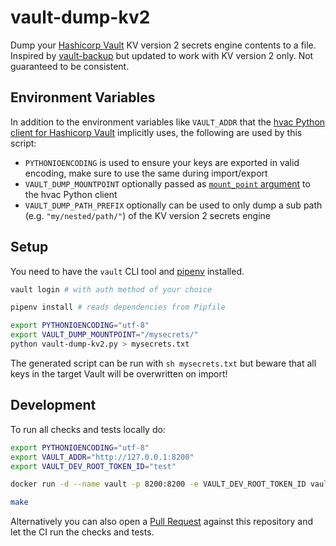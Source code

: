 # vault-dump-kv2

Dump your [Hashicorp Vault](https://www.vaultproject.io/) KV version 2 secrets engine contents to a file.
Inspired by [vault-backup](https://github.com/shaneramey/vault-backup) but updated to work with KV version 2 only. Not guaranteed to be consistent.

## Environment Variables

In addition to the environment variables like `VAULT_ADDR` that the [hvac Python client for Hashicorp Vault](https://python-hvac.org/) implicitly uses, the following are used by this script:

- `PYTHONIOENCODING` is used to ensure your keys are exported in valid encoding, make sure to use the same during import/export
- `VAULT_DUMP_MOUNTPOINT` optionally passed as [`mount_point` argument](https://hvac.readthedocs.io/en/stable/usage/secrets_engines/kv_v2.html) to the hvac Python client
- `VAULT_DUMP_PATH_PREFIX` optionally can be used to only dump a sub path (e.g. `"my/nested/path/"`) of the KV version 2 secrets engine

## Setup

You need to have the `vault` CLI tool and [pipenv](https://pipenv.pypa.io/) installed.

```sh
vault login # with auth method of your choice

pipenv install # reads dependencies from Pipfile

export PYTHONIOENCODING="utf-8"
export VAULT_DUMP_MOUNTPOINT="/mysecrets/"
python vault-dump-kv2.py > mysecrets.txt
```

The generated script can be run with `sh mysecrets.txt` but beware that all keys in the target Vault will be overwritten on import!

## Development

To run all checks and tests locally do:

```sh
export PYTHONIOENCODING="utf-8"
export VAULT_ADDR="http://127.0.0.1:8200"
export VAULT_DEV_ROOT_TOKEN_ID="test"

docker run -d --name vault -p 8200:8200 -e VAULT_DEV_ROOT_TOKEN_ID vault

make
```

Alternatively you can also open a [Pull Request](https://github.com/camunda/vault-dump-kv2/pulls) against this repository and let the CI run the checks and tests.
